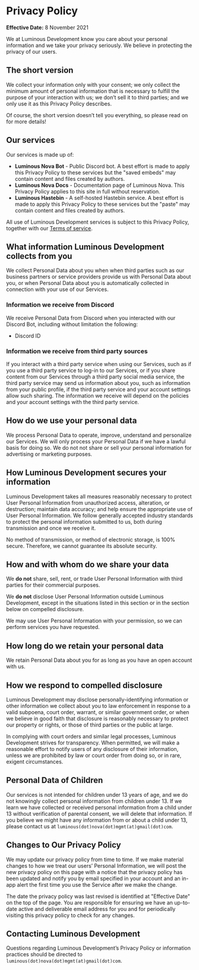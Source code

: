 # Privacy Policy

**Effective Date:** 8 November 2021

We at Luminous Development know you care about your personal information and we take your privacy seriously. We believe in protecting the privacy of our users.

## The short version

We collect your information only with your consent; we only collect the minimum amount of personal information that is necessary to fulfill the purpose of your interaction with us; we don’t sell it to third parties; and we only use it as this Privacy Policy describes.

Of course, the short version doesn’t tell you everything, so please read on for more details!

## Our services

Our services is made up of:

- **Luminous Nova Bot** - Public Discord bot. A best effort is made to apply this Privacy Policy to these services but the "saved embeds" may contain content and files created by authors.
- **Luminous Nova Docs** - Documentation page of Luminous Nova. This Privacy Policy applies to this site in full without reservation.
- **Luminous Hastebin** - A self-hosted Hastebin service. A best effort is made to apply this Privacy Policy to these services but the "paste" may contain content and files created by authors.

All use of Luminous Development services is subject to this Privacy Policy, together with our [Terms of service](tos.md).

## What information Luminous Development collects from you

We collect Personal Data about you when when third parties such as our business partners or service providers provide us with Personal Data about you, or when Personal Data about you is automatically collected in connection with your use of our Services.

### Information we receive from Discord

We receive Personal Data from Discord when you interacted with our Discord Bot, including without limitation the following:

- Discord ID

### Information we receive from third party sources

If you interact with a third party service when using our Services, such as if you use a third party service to log-in to our Services, or if you share content from our Services through a third party social media service, the third party service may send us information about you, such as information from your public profile, if the third party service and your account settings allow such sharing. The information we receive will depend on the policies and your account settings with the third party service.

## How do we use your personal data

We process Personal Data to operate, improve, understand and personalize our Services. We will only process your Personal Data if we have a lawful basis for doing so. We do not not share or sell your personal information for advertising or marketing purposes.

## How Luminous Development secures your information

Luminous Development takes all measures reasonably necessary to protect User Personal Information from unauthorized access, alteration, or destruction; maintain data accuracy; and help ensure the appropriate use of User Personal Information. We follow generally accepted industry standards to protect the personal information submitted to us, both during transmission and once we receive it.

No method of transmission, or method of electronic storage, is 100% secure. Therefore, we cannot guarantee its absolute security.

## How and with whom do we share your data

We **do not** share, sell, rent, or trade User Personal Information with third parties for their commercial purposes.

We **do not** disclose User Personal Information outside Luminous Development, except in the situations listed in this section or in the section below on compelled disclosure.

We may use User Personal Information with your permission, so we can perform services you have requested. 

## How long do we retain your personal data

We retain Personal Data about you for as long as you have an open account with us.

## How we respond to compelled disclosure

Luminous Development may disclose personally-identifying information or other information we collect about you to law enforcement in response to a valid subpoena, court order, warrant, or similar government order, or when we believe in good faith that disclosure is reasonably necessary to protect our property or rights, or those of third parties or the public at large.

In complying with court orders and similar legal processes, Luminous Development strives for transparency. When permitted, we will make a reasonable effort to notify users of any disclosure of their information, unless we are prohibited by law or court order from doing so, or in rare, exigent circumstances.

## Personal Data of Children

Our services is not intended for children under 13 years of age, and we do not knowingly collect personal information from children under 13. If we learn we have collected or received personal information from a child under 13 without verification of parental consent, we will delete that information. If you believe we might have any information from or about a child under 13, please contact us at `luminous(dot)nova(dot)mgmt(at)gmail(dot)com`.

## Changes to Our Privacy Policy

We may update our privacy policy from time to time. If we make material changes to how we treat our users’ Personal Information, we will post the new privacy policy on this page with a notice that the privacy policy has been updated and notify you by email specified in your account and an in-app alert the first time you use the Service after we make the change.

The date the privacy policy was last revised is identified at "Effective Date" on the top of the page. You are responsible for ensuring we have an up-to-date active and deliverable email address for you and for periodically visiting this privacy policy to check for any changes.

## Contacting Luminous Development

Questions regarding Luminous Development’s Privacy Policy or information practices should be directed to `luminous(dot)nova(dot)mgmt(at)gmail(dot)com`.